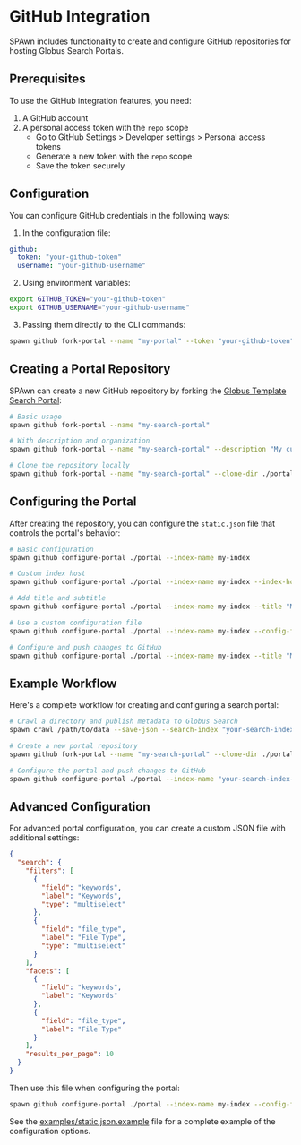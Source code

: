 # GitHub Integration

SPAwn includes functionality to create and configure GitHub repositories for hosting Globus Search Portals.

## Prerequisites

To use the GitHub integration features, you need:

1. A GitHub account
2. A personal access token with the `repo` scope
   - Go to GitHub Settings > Developer settings > Personal access tokens
   - Generate a new token with the `repo` scope
   - Save the token securely

## Configuration

You can configure GitHub credentials in the following ways:

1. In the configuration file:

```yaml
github:
  token: "your-github-token"
  username: "your-github-username"
```

2. Using environment variables:

```bash
export GITHUB_TOKEN="your-github-token"
export GITHUB_USERNAME="your-github-username"
```

3. Passing them directly to the CLI commands:

```bash
spawn github fork-portal --name "my-portal" --token "your-github-token" --username "your-github-username"
```

## Creating a Portal Repository

SPAwn can create a new GitHub repository by forking the [Globus Template Search Portal](https://github.com/globus/template-search-portal):

```bash
# Basic usage
spawn github fork-portal --name "my-search-portal"

# With description and organization
spawn github fork-portal --name "my-search-portal" --description "My custom search portal" --organization "my-org"

# Clone the repository locally
spawn github fork-portal --name "my-search-portal" --clone-dir ./portal
```

## Configuring the Portal

After creating the repository, you can configure the `static.json` file that controls the portal's behavior:

```bash
# Basic configuration
spawn github configure-portal ./portal --index-name my-index

# Custom index host
spawn github configure-portal ./portal --index-name my-index --index-host "https://custom-search-endpoint.org"

# Add title and subtitle
spawn github configure-portal ./portal --index-name my-index --title "My Search Portal" --subtitle "Search and discover data"

# Use a custom configuration file
spawn github configure-portal ./portal --index-name my-index --config-file ./my-config.json

# Configure and push changes to GitHub
spawn github configure-portal ./portal --index-name my-index --title "My Search Portal" --push --repo-owner "your-username" --repo-name "my-search-portal"
```

## Example Workflow

Here's a complete workflow for creating and configuring a search portal:

```bash
# Crawl a directory and publish metadata to Globus Search
spawn crawl /path/to/data --save-json --search-index "your-search-index-uuid"

# Create a new portal repository
spawn github fork-portal --name "my-search-portal" --clone-dir ./portal

# Configure the portal and push changes to GitHub
spawn github configure-portal ./portal --index-name "your-search-index-uuid" --title "My Search Portal" --subtitle "Search and discover data" --push --repo-owner "your-username" --repo-name "my-search-portal"
```

## Advanced Configuration

For advanced portal configuration, you can create a custom JSON file with additional settings:

```json
{
  "search": {
    "filters": [
      {
        "field": "keywords",
        "label": "Keywords",
        "type": "multiselect"
      },
      {
        "field": "file_type",
        "label": "File Type",
        "type": "multiselect"
      }
    ],
    "facets": [
      {
        "field": "keywords",
        "label": "Keywords"
      },
      {
        "field": "file_type",
        "label": "File Type"
      }
    ],
    "results_per_page": 10
  }
}
```

Then use this file when configuring the portal:

```bash
spawn github configure-portal ./portal --index-name my-index --config-file ./my-config.json
```

See the [examples/static.json.example](../examples/static.json.example) file for a complete example of the configuration options.